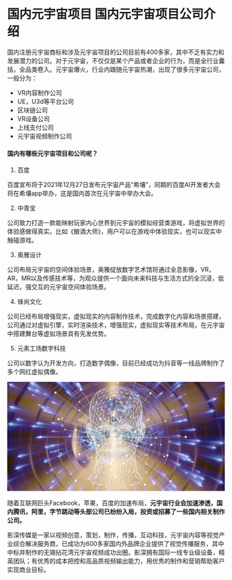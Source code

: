 # 国内元宇宙项目 国内元宇宙项目公司介绍


国内注册元宇宙商标和涉及元宇宙项目的公司目前有400多家，其中不乏有实力和发展潜力的公司。对于元宇宙，不仅仅是某个产品或者企业的行为，而是全行业囊括，全品类卷入。元宇宙爆火，行业内跟随元宇宙热潮，出现了很多元宇宙公司，一般分为：

- VR内容制作公司
- UE，U3d等平台公司
- 区块链公司
- VR设备公司
- 上线支付公司
- 元宇宙视频制作公司

#### 国内有哪些元宇宙项目和公司呢？

1. 百度

百度宣布将于2021年12月27日发布元宇宙产品“希壤”，同期的百度AI开发者大会将在希壤app举办，这是国内首次在元宇宙中举办大会。

2. 中青宝

公司致力打造一款能映射玩家内心世界到元宇宙的模拟经营类游戏，将虚拟世界的体验感做得真实。比如《酿酒大师》，用户可以在游戏中体验现实，也可以现实中触碰游戏。

3. 奥雅设计

公司布局元宇宙的空间体验场景，奥雅绽放数字艺术馆将通过全息影像，VR，AR，MR以及传感技术等，为观众提供一个面向未来科技与生活方式的全沉浸，低延迟，强交互的元宇宙空间体验场景。

4. 锋尚文化

公司已经布局增强现实，虚拟现实的内容制作技术，完成数字化内容和场景搭建，公司通过对虚拟引擎，实时渲染技术，增强现实，虚拟现实等技术布局，在元宇宙中搭建舞台等虚拟场景具有先发优势。

5. 元素工场数字科技

公司以数字认为开发方向，打造数字偶像，目前已经成功为抖音等一线品牌制作了多个网红虚拟偶像。

![配图](cfc0409650dd0d1fd1f3dd5902992f34.jpeg)


随着互联网巨头Facebook，苹果，百度的加速布局，**元宇宙行业会加速渗透，国内腾讯，阿里，字节跳动等头部公司已纷纷入局，投资或招募了一些国内相关制作公司。**

影深传媒是一家以视频创意，策划，制作，传播，互动科技，元宇宙内容等视觉产业综合解决服务商，已成功为600多家国内外品牌企业提供了视觉传播服务，其中中标并制作的无锡拈花湾元宇宙视频成功出圈。影深拥有国际一线专业级设备，精英团队；有优秀的成本把控和高品质视频输出能力，用优秀的制作和营销帮助客户实现商业目标。
